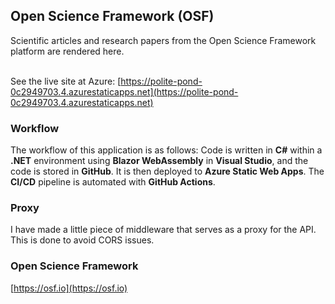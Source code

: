 <h2>Open Science Framework (OSF)</h2>
Scientific articles and research papers from the Open Science Framework platform are rendered here.<br><br> 

See the live site at Azure: [https://polite-pond-0c2949703.4.azurestaticapps.net](https://polite-pond-0c2949703.4.azurestaticapps.net)

<h3>Workflow</h3>

The workflow of this application is as follows: Code is written in <b>C#</b> within a <b>.NET</b> environment using <b>Blazor WebAssembly</b> in <b>Visual Studio</b>, and the code is stored in <b>GitHub</b>. It is then deployed to <b>Azure Static Web Apps</b>. The <b>CI/CD</b> pipeline is automated with <b>GitHub Actions</b>.

<h3>Proxy</h3>

I have made a little piece of middleware that serves as a proxy for the API. This is done to avoid CORS issues.

<h3>Open Science Framework</h3>

[https://osf.io](https://osf.io)



